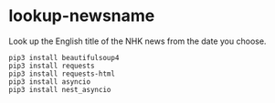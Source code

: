 # lookup-newsname
Look up the English title of the NHK news from the date you choose.

```@bash
pip3 install beautifulsoup4
pip3 install requests
pip3 install requests-html
pip3 install asyncio
pip3 install nest_asyncio
```
